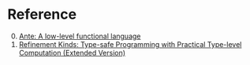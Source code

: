 # Reference

0. [Ante: A low-level functional language](https://antelang.org/)
0. [Refinement Kinds: Type-safe Programming with Practical Type-level Computation (Extended Version)](https://arxiv.org/abs/1908.00441)

